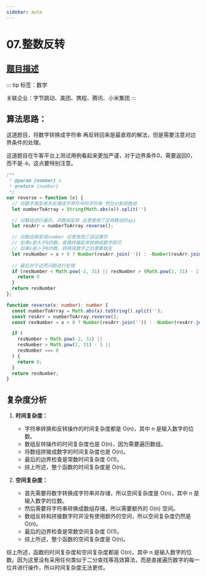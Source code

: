 ```yaml
---
sidebar: auto
---
```


# 07.整数反转

## [题目描述](https://leetcode.cn/problems/reverse-integer/)

::: tip
标签：数学

关联企业：字节跳动、美团、携程、腾讯、小米集团
:::

## 算法思路：
这道题目，将数字转换成字符串 再反转回来是最直观的解法，但是需要注意对边界条件的处理。

这道题目在牛客平台上测试用例看起来更加严谨，对于边界条件0，需要返回0，而不是`-0`，这点要特别注意。

```js
/**
 * @param {number} x
 * @return {number}
 */
var reverse = function (x) {
  // 将数字类型首先处理成不带符号的字符串 然后分割成数组
  let numberToArray = String(Math.abs(x)).split('')

  // 对数组进行遍历，将数组反转 这里使用了反转数组的api
  let resArr = numberToArray.reverse();

  // 将数组再变成number 这里使用三目运算符
  // 如果x是大于0的数，直接拼接起来转换成数字即可 
  // 如果x是小于0的数，转换成数字之后需要取反
  let resNumber = x > 0 ? Number(resArr.join('')) : -Number(resArr.join(''))
  
  // 最后对于边界问题进行处理
  if (resNumber < Math.pow(-2, 31) || resNumber > (Math.pow(2, 31) - 1) || resNumber === 0) {
    return 0
  }
  return resNumber
};
```

```typescript
function reverse(x: number): number {
  const numberToArray = Math.abs(x).toString().split('');
  const resArr = numberToArray.reverse();
  const resNumber = x > 0 ? Number(resArr.join('')) : -Number(resArr.join(''));

  if (
    resNumber < Math.pow(-2, 31) ||
    resNumber > Math.pow(2, 31) - 1 ||
    resNumber === 0
  ) {
    return 0;
  }
  return resNumber;
}
```

## 复杂度分析

1. **时间复杂度：** 
   - 字符串转换和反转操作的时间复杂度都是 O(n)，其中 n 是输入数字的位数。
   - 数组反转操作的时间复杂度也是 O(n)，因为需要遍历数组。
   - 将数组拼接成数字的时间复杂度也是 O(n)。
   - 最后的边界检查是常数时间复杂度 O(1)。
   - 综上所述，整个函数的时间复杂度是 O(n)。

2. **空间复杂度：**
   - 首先需要将数字转换成字符串并存储，所以空间复杂度是 O(n)，其中 n 是输入数字的位数。
   - 然后需要将字符串转换成数组存储，所以需要额外的 O(n) 空间。
   - 数组反转和拼接数字时并没有使用额外的空间，所以空间复杂度仍然是 O(n)。
   - 最后的边界检查是常数空间复杂度 O(1)。
   - 综上所述，整个函数的空间复杂度是 O(n)。

综上所述，函数的时间复杂度和空间复杂度都是 O(n)，其中 n 是输入数字的位数。因为这里没有采用任何类似于二分查找等高效算法，而是直接遍历数字的每一位并进行操作，所以时间复杂度无法更优。


